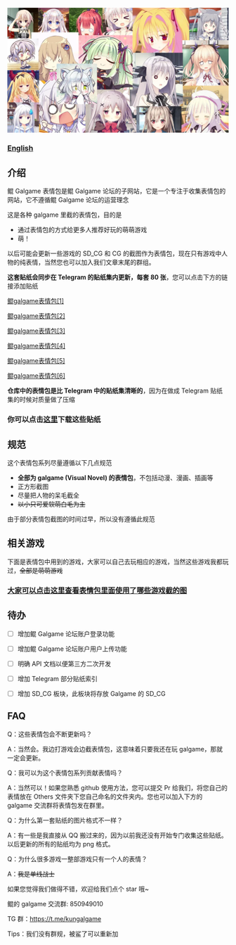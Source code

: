 ![kun-galgame-stickers](https://github.com/KUN1007/kun-galgame-stickers-sveltekit/blob/svelte-kit/static/title.webp)

### **[English](/Readme.md)**

## 介绍

鲲 Galgame 表情包是鲲 Galgame 论坛的子网站，它是一个专注于收集表情包的网站，它不遵循鲲 Galgame 论坛的运营理念

这是各种 galgame 里截的表情包，目的是

* 通过表情包的方式给更多人推荐好玩的萌萌游戏
* 萌！

以后可能会更新一些游戏的 SD_CG 和 CG 的截图作为表情包，现在只有游戏中人物的纯表情，当然您也可以加入我们文章末尾的群组。

  

**这套贴纸会同步在 Telegram 的贴纸集内更新，每套 80 张**，您可以点击下方的链接添加贴纸

[鲲galgame表情包[1]](https://t.me/addstickers/KUNgal1)

[鲲galgame表情包[2]](https://t.me/addstickers/KUNgal2)

[鲲galgame表情包[3]](https://t.me/addstickers/KUNgal3)

[鲲galgame表情包[4]](https://t.me/addstickers/KUNgal4)

[鲲galgame表情包[5]](https://t.me/addstickers/KUNgal5)

[鲲galgame表情包[6]](https://t.me/addstickers/KUNgal6)

**仓库中的表情包是比 Telegram 中的贴纸集清晰的**，因为在做成 Telegram 贴纸集的时候对质量做了压缩

  

### 你可以点击[这里](https://github.com/KUN1007/kungalgame-stickers/releases)下载这些贴纸

  

## 规范

这个表情包系列尽量遵循以下几点规范

- **全部为 galgame (Visual Novel) 的表情包**，不包括动漫、漫画、插画等
- 正方形截图
- 尽量把人物的呆毛截全
- <s>以小只可爱软萌白毛为主</s>

由于部分表情包截图的时间过早，所以没有遵循此规范

  

## 相关游戏

下面是表情包中用到的游戏，大家可以自己去玩相应的游戏，当然这些游戏我都玩过，~~全部是萌萌游戏~~

### [大家可以点击这里查看表情包里面使用了哪些游戏截的图](https://github.com/KUN1007/kungalgame-stickers/blob/main/introduction/game.md)

  

## 待办

* [ ] 增加鲲 Galgame 论坛账户登录功能

* [ ] 增加鲲 Galgame 论坛账户用户上传功能

* [ ] 明确 API 文档以便第三方二次开发

* [ ] 增加 Telegram 部分贴纸索引

* [ ] 增加 SD_CG 板块，此板块将存放 Galgame 的 SD_CG

## FAQ

  

Q：这些表情包会不断更新吗？

A：当然会。我边打游戏会边截表情包，这意味着只要我还在玩 galgame，那就一定会更新。

  

Q：我可以为这个表情包系列贡献表情吗？

A：当然可以！如果您熟悉 github 使用方法，您可以提交 Pr 给我们，将您自己的表情放在 Others 文件夹下您自己命名的文件夹内。您也可以加入下方的 galgame 交流群将表情包发在群里。

  

Q：为什么第一套贴纸的图片格式不一样？

A：有一些是我直接从 QQ 搬过来的，因为以前我还没有开始专门收集这些贴纸。以后更新的所有的贴纸均为 png 格式。

  

Q：为什么很多游戏一整部游戏只有一个人的表情？

A：~~我是单线战士~~

  

如果您觉得我们做得不错，欢迎给我们点个 star 哦~

  

鲲的 galgame 交流群: 850949010

TG 群：https://t.me/kungalgame

  

Tips：我们没有群规，被鲨了可以重新加
